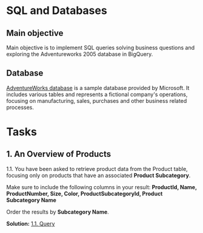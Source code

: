 # SQL and Databases

## Main objective
Main objective is to implement SQL queries solving business questions and exploring the Adventureworks 2005 database in BigQuery.

## Database 
[AdventureWorks database]( https://drive.google.com/file/d/1-Qsnn3bg0_PYgY5kKJOUDG8xdKLvOLPK/view) is a sample database provided by Microsoft. It includes various tables and represents a fictional company's operations, focusing on manufacturing, sales, purchases and other business related processes. 

# Tasks

## 1. An Overview of Products
1.1. You have been asked to retrieve product data from the Product table, focusing only on products that have an associated **Product Subcategory**.

Make sure to include the following columns in your result: **ProductId, Name, ProductNumber, Size, Color, ProductSubcategoryId, Product Subcategory Name**

Order the results by **Subcategory Name**.

**Solution:** [1.1. Query](https://github.com/AironasVin/SQL-and-Databases/blob/main/1.1.sql)
